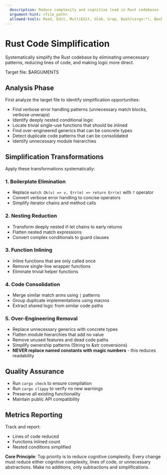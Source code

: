 ```yaml
---
  description: Reduce complexity and cognitive load in Rust codebases
  argument-hint: <file_path>
  allowed-tools: Read, Edit, MultiEdit, Glob, Grep, Bash(cargo:*), Bash(rustfmt:*), Bash(clippy:*)
---
```


# Rust Code Simplification

Systematically simplify the Rust codebase by eliminating unnecessary patterns, reducing lines of code, and making logic more direct.

Target file: $ARGUMENTS

## Analysis Phase
First analyze the target file to identify simplification opportunities:
- Find verbose error handling patterns (unnecessary match blocks, verbose unwraps)
- Identify deeply nested conditional logic
- Locate trivial single-use functions that should be inlined
- Find over-engineered generics that can be concrete types
- Detect duplicate code patterns that can be consolidated
- Identify unnecessary module hierarchies

## Simplification Transformations

Apply these transformations systematically:

### 1. Boilerplate Elimination
- Replace `match Ok(v) => v, Err(e) => return Err(e)` with `?` operator
- Convert verbose error handling to concise operators
- Simplify iterator chains and method calls

### 2. Nesting Reduction  
- Transform deeply nested if-let chains to early returns
- Flatten nested match expressions
- Convert complex conditionals to guard clauses

### 3. Function Inlining
- Inline functions that are only called once
- Remove single-line wrapper functions
- Eliminate trivial helper functions

### 4. Code Consolidation
  - Merge similar match arms using `|` patterns
  - Group duplicate implementations using macros
  - Extract shared logic from similar code paths

### 5. Over-Engineering Removal
- Replace unnecessary generics with concrete types
- Flatten module hierarchies that add no value
- Remove unused features and dead code paths
- Simplify ownership patterns (String to &str conversions)
- **NEVER replace named constants with magic numbers** - this reduces readability

## Quality Assurance
- Run `cargo check` to ensure compilation
- Run `cargo clippy` to verify no new warnings
- Preserve all existing functionality
- Maintain public API compatibility

## Metrics Reporting
Track and report:
- Lines of code reduced
- Functions inlined count
- Nested conditions simplified

**Core Principle**: Top priority is to reduce cognitive complexity. Every change must reduce either cognitive complexity, lines of code, or unnecessary abstractions. Make no additions, only subtractions and simplifications.
